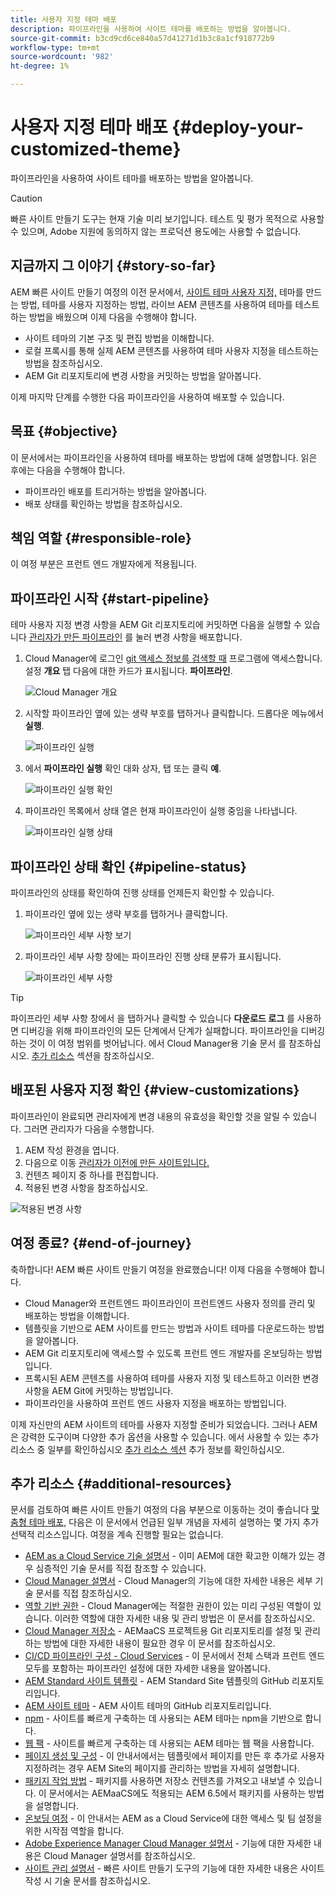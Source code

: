 ```yaml
---
title: 사용자 지정 테마 배포
description: 파이프라인을 사용하여 사이트 테마를 배포하는 방법을 알아봅니다.
source-git-commit: b3cd9cd6ce840a57d41271d1b3c8a1cf918772b9
workflow-type: tm+mt
source-wordcount: '982'
ht-degree: 1%

---
```



# 사용자 지정 테마 배포 {#deploy-your-customized-theme}

파이프라인을 사용하여 사이트 테마를 배포하는 방법을 알아봅니다.

>[!CAUTION]
>
>빠른 사이트 만들기 도구는 현재 기술 미리 보기입니다. 테스트 및 평가 목적으로 사용할 수 있으며, Adobe 지원에 동의하지 않는 프로덕션 용도에는 사용할 수 없습니다.

## 지금까지 그 이야기 {#story-so-far}

AEM 빠른 사이트 만들기 여정의 이전 문서에서, [사이트 테마 사용자 지정,](customize-theme.md) 테마를 만드는 방법, 테마를 사용자 지정하는 방법, 라이브 AEM 콘텐츠를 사용하여 테마를 테스트하는 방법을 배웠으며 이제 다음을 수행해야 합니다.

* 사이트 테마의 기본 구조 및 편집 방법을 이해합니다.
* 로컬 프록시를 통해 실제 AEM 콘텐츠를 사용하여 테마 사용자 지정을 테스트하는 방법을 참조하십시오.
* AEM Git 리포지토리에 변경 사항을 커밋하는 방법을 알아봅니다.

이제 마지막 단계를 수행한 다음 파이프라인을 사용하여 배포할 수 있습니다.

## 목표 {#objective}

이 문서에서는 파이프라인을 사용하여 테마를 배포하는 방법에 대해 설명합니다. 읽은 후에는 다음을 수행해야 합니다.

* 파이프라인 배포를 트리거하는 방법을 알아봅니다.
* 배포 상태를 확인하는 방법을 참조하십시오.

## 책임 역할 {#responsible-role}

이 여정 부분은 프런트 엔드 개발자에게 적용됩니다.

## 파이프라인 시작 {#start-pipeline}

테마 사용자 지정 변경 사항을 AEM Git 리포지토리에 커밋하면 다음을 실행할 수 있습니다 [관리자가 만든 파이프라인](pipeline-setup.md) 를 눌러 변경 사항을 배포합니다.

1. Cloud Manager에 로그인 [git 액세스 정보를 검색할 때](retrieve-access.md) 프로그램에 액세스합니다. 설정 **개요** 탭 다음에 대한 카드가 표시됩니다. **파이프라인**.

   ![Cloud Manager 개요](assets/cloud-manager-overview.png)

1. 시작할 파이프라인 옆에 있는 생략 부호를 탭하거나 클릭합니다. 드롭다운 메뉴에서 **실행**.

   ![파이프라인 실행](assets/run-pipeline.png)

1. 에서 **파이프라인 실행** 확인 대화 상자, 탭 또는 클릭 **예**.

   ![파이프라인 실행 확인](assets/pipeline-confirm.png)

1. 파이프라인 목록에서 상태 열은 현재 파이프라인이 실행 중임을 나타냅니다.

   ![파이프라인 실행 상태](assets/pipeline-running.png)

## 파이프라인 상태 확인 {#pipeline-status}

파이프라인의 상태를 확인하여 진행 상태를 언제든지 확인할 수 있습니다.

1. 파이프라인 옆에 있는 생략 부호를 탭하거나 클릭합니다.

   ![파이프라인 세부 사항 보기](assets/view-pipeline-details.png)

1. 파이프라인 세부 사항 창에는 파이프라인 진행 상태 분류가 표시됩니다.

   ![파이프라인 세부 사항](assets/pipeline-details.png)

>[!TIP]
>
>파이프라인 세부 사항 창에서 을 탭하거나 클릭할 수 있습니다 **다운로드 로그** 를 사용하면 디버깅을 위해 파이프라인의 모든 단계에서 단계가 실패합니다. 파이프라인을 디버깅하는 것이 이 여정 범위를 벗어납니다. 에서 Cloud Manager용 기술 문서 를 참조하십시오. [추가 리소스](#additional-resources) 섹션을 참조하십시오.

## 배포된 사용자 지정 확인 {#view-customizations}

파이프라인이 완료되면 관리자에게 변경 내용의 유효성을 확인할 것을 알릴 수 있습니다. 그러면 관리자가 다음을 수행합니다.

1. AEM 작성 환경을 엽니다.
1. 다음으로 이동 [관리자가 이전에 만든 사이트입니다.](create-site.md)
1. 컨텐츠 페이지 중 하나를 편집합니다.
1. 적용된 변경 사항을 참조하십시오.

![적용된 변경 사항](assets/changes-applied.png)

## 여정 종료? {#end-of-journey}

축하합니다! AEM 빠른 사이트 만들기 여정을 완료했습니다! 이제 다음을 수행해야 합니다.

* Cloud Manager와 프런트엔드 파이프라인이 프런트엔드 사용자 정의를 관리 및 배포하는 방법을 이해합니다.
* 템플릿을 기반으로 AEM 사이트를 만드는 방법과 사이트 테마를 다운로드하는 방법을 알아봅니다.
* AEM Git 리포지토리에 액세스할 수 있도록 프런트 엔드 개발자를 온보딩하는 방법입니다.
* 프록시된 AEM 콘텐츠를 사용하여 테마를 사용자 지정 및 테스트하고 이러한 변경 사항을 AEM Git에 커밋하는 방법입니다.
* 파이프라인을 사용하여 프런트 엔드 사용자 지정을 배포하는 방법입니다.

이제 자신만의 AEM 사이트의 테마를 사용자 지정할 준비가 되었습니다. 그러나 AEM은 강력한 도구이며 다양한 추가 옵션을 사용할 수 있습니다. 에서 사용할 수 있는 추가 리소스 중 일부를 확인하십시오 [추가 리소스 섹션](#additional-resources) 추가 정보를 확인하십시오.

## 추가 리소스 {#additional-resources}

문서를 검토하여 빠른 사이트 만들기 여정의 다음 부분으로 이동하는 것이 좋습니다 [맞춤형 테마 배포,](deploy-theme.md) 다음은 이 문서에서 언급된 일부 개념을 자세히 설명하는 몇 가지 추가 선택적 리소스입니다. 여정을 계속 진행할 필요는 없습니다.

* [AEM as a Cloud Service 기술 설명서](https://experienceleague.adobe.com/docs/experience-manager-cloud-service.html) - 이미 AEM에 대한 확고한 이해가 있는 경우 심층적인 기술 문서를 직접 참조할 수 있습니다.
* [Cloud Manager 설명서](https://experienceleague.adobe.com/docs/experience-manager-cloud-service/onboarding/onboarding-concepts/cloud-manager-introduction.html) - Cloud Manager의 기능에 대한 자세한 내용은 세부 기술 문서를 직접 참조하십시오.
* [역할 기반 권한](https://experienceleague.adobe.com/docs/experience-manager-cloud-manager/using/requirements/role-based-permissions.html) - Cloud Manager에는 적절한 권한이 있는 미리 구성된 역할이 있습니다. 이러한 역할에 대한 자세한 내용 및 관리 방법은 이 문서를 참조하십시오.
* [Cloud Manager 저장소](/help/implementing/cloud-manager/managing-code/cloud-manager-repositories.md) - AEMaaCS 프로젝트용 Git 리포지토리를 설정 및 관리하는 방법에 대한 자세한 내용이 필요한 경우 이 문서를 참조하십시오.
* [CI/CD 파이프라인 구성 - Cloud Services](/help/implementing/cloud-manager/configuring-pipelines/introduction-ci-cd-pipelines.md) - 이 문서에서 전체 스택과 프런트 엔드 모두를 포함하는 파이프라인 설정에 대한 자세한 내용을 알아봅니다.
* [AEM Standard 사이트 템플릿](https://github.com/adobe/aem-site-template-standard) - AEM Standard Site 템플릿의 GitHub 리포지토리입니다.
* [AEM 사이트 테마](https://github.com/adobe/aem-site-template-standard-theme-e2e) - AEM 사이트 테마의 GitHub 리포지토리입니다.
* [npm](https://www.npmjs.com) - 사이트를 빠르게 구축하는 데 사용되는 AEM 테마는 npm을 기반으로 합니다.
* [웹 팩](https://webpack.js.org) - 사이트를 빠르게 구축하는 데 사용되는 AEM 테마는 웹 팩을 사용합니다.
* [페이지 생성 및 구성](/help/sites-cloud/authoring/fundamentals/organizing-pages.md) - 이 안내서에서는 템플릿에서 페이지를 만든 후 추가로 사용자 지정하려는 경우 AEM Site의 페이지를 관리하는 방법을 자세히 설명합니다.
* [패키지 작업 방법](/help/implementing/developing/tools/package-manager.md) - 패키지를 사용하면 저장소 컨텐츠를 가져오고 내보낼 수 있습니다. 이 문서에서는 AEMaaCS에도 적용되는 AEM 6.5에서 패키지를 사용하는 방법을 설명합니다.
* [온보딩 여정](/help/journey-onboarding/home.md) - 이 안내서는 AEM as a Cloud Service에 대한 액세스 및 팀 설정을 위한 시작점 역할을 합니다.
* [Adobe Experience Manager Cloud Manager 설명서](https://experienceleague.adobe.com/docs/experience-manager-cloud-manager/using/introduction-to-cloud-manager.html?lang=ko-KR) - 기능에 대한 자세한 내용은 Cloud Manager 설명서를 참조하십시오.
* [사이트 관리 설명서](/help/sites-cloud/administering/site-creation/create-site.md) - 빠른 사이트 만들기 도구의 기능에 대한 자세한 내용은 사이트 작성 시 기술 문서를 참조하십시오.
